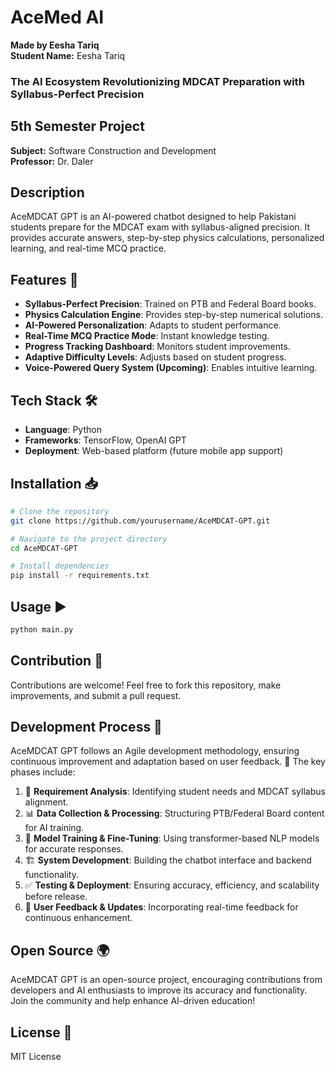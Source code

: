 # AceMed AI

**Made by Eesha Tariq**  
**Student Name:** Eesha Tariq

### The AI Ecosystem Revolutionizing MDCAT Preparation with Syllabus-Perfect Precision

## 5th Semester Project
**Subject:** Software Construction and Development  
**Professor:** Dr. Daler  

## Description
AceMDCAT GPT is an AI-powered chatbot designed to help Pakistani students prepare for the MDCAT exam with syllabus-aligned precision. It provides accurate answers, step-by-step physics calculations, personalized learning, and real-time MCQ practice.

## Features 🚀
- **Syllabus-Perfect Precision**: Trained on PTB and Federal Board books.
- **Physics Calculation Engine**: Provides step-by-step numerical solutions.
- **AI-Powered Personalization**: Adapts to student performance.
- **Real-Time MCQ Practice Mode**: Instant knowledge testing.
- **Progress Tracking Dashboard**: Monitors student improvements.
- **Adaptive Difficulty Levels**: Adjusts based on student progress.
- **Voice-Powered Query System (Upcoming)**: Enables intuitive learning.

## Tech Stack 🛠️
- **Language**: Python
- **Frameworks**: TensorFlow, OpenAI GPT
- **Deployment**: Web-based platform (future mobile app support)

## Installation 📥
```bash
# Clone the repository
git clone https://github.com/yourusername/AceMDCAT-GPT.git

# Navigate to the project directory
cd AceMDCAT-GPT

# Install dependencies
pip install -r requirements.txt
```

## Usage ▶️
```bash
python main.py
```

## Contribution 🤝
Contributions are welcome! Feel free to fork this repository, make improvements, and submit a pull request.

## Development Process 🔄
AceMDCAT GPT follows an Agile development methodology, ensuring continuous improvement and adaptation based on user feedback. 🚀 The key phases include:
1. 📝 **Requirement Analysis**: Identifying student needs and MDCAT syllabus alignment.
2. 📊 **Data Collection & Processing**: Structuring PTB/Federal Board content for AI training.
3. 🤖 **Model Training & Fine-Tuning**: Using transformer-based NLP models for accurate responses.
4. 🏗️ **System Development**: Building the chatbot interface and backend functionality.
5. ✅ **Testing & Deployment**: Ensuring accuracy, efficiency, and scalability before release.
6. 🔄 **User Feedback & Updates**: Incorporating real-time feedback for continuous enhancement.

## Open Source 🌍
AceMDCAT GPT is an open-source project, encouraging contributions from developers and AI enthusiasts to improve its accuracy and functionality. Join the community and help enhance AI-driven education!

## License 📜
MIT License
